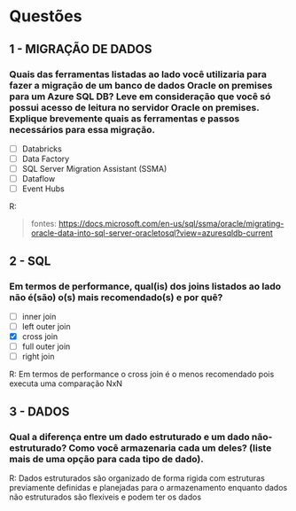 # Questões

## 1 - MIGRAÇÃO DE DADOS

### Quais das ferramentas listadas ao lado você utilizaria para fazer a migração de um banco de dados Oracle on premises para um Azure SQL DB? Leve em consideração que você só possui acesso de leitura no servidor Oracle on premises. Explique brevemente quais as ferramentas e passos necessários para essa migração.

* [ ] Databricks
* [ ] Data Factory
* [ ] SQL Server Migration Assistant (SSMA)
* [ ] Dataflow
* [ ] Event Hubs

R:

> fontes: https://docs.microsoft.com/en-us/sql/ssma/oracle/migrating-oracle-data-into-sql-server-oracletosql?view=azuresqldb-current

## 2 - SQL

### Em termos de performance, qual(is) dos joins listados ao lado não é(são) o(s) mais recomendado(s) e por quê?

* [ ] inner join
* [ ] left outer join
* [X] cross join
* [ ] full outer join
* [ ] right join

R: Em termos de performance o cross join é o menos recomendado pois executa uma comparação NxN

## 3 - DADOS

### Qual a diferença entre um dado estruturado e um dado não-estruturado? Como você armazenaria cada um deles? (liste mais de uma opção para cada tipo de dado).

R: Dados estruturados são organizado de forma rigida com estruturas previamente definidas e planejadas para o armazenamento enquanto dados não estruturados são flexiveis e podem ter os dados
